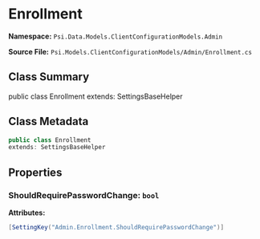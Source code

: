 # Enrollment

**Namespace:** `Psi.Data.Models.ClientConfigurationModels.Admin`

**Source File:** `Psi.Models.ClientConfigurationModels/Admin/Enrollment.cs`

## Class Summary

public class Enrollment
extends: SettingsBaseHelper

## Class Metadata

```typescript
public class Enrollment
extends: SettingsBaseHelper
```

## Properties

### ShouldRequirePasswordChange: `bool`



**Attributes:**
```csharp
[SettingKey("Admin.Enrollment.ShouldRequirePasswordChange")]
```
